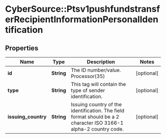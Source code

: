 # CyberSource::Ptsv1pushfundstransferRecipientInformationPersonalIdentification

## Properties
Name | Type | Description | Notes
------------ | ------------- | ------------- | -------------
**id** | **String** | The ID number/value. Processor(35)  | [optional] 
**type** | **String** | This tag will contain the type of sender identification.  | [optional] 
**issuing_country** | **String** | Issuing country of the identification. The field format should be a 2 character ISO 3166-1 alpha-2 country code.  | [optional] 


